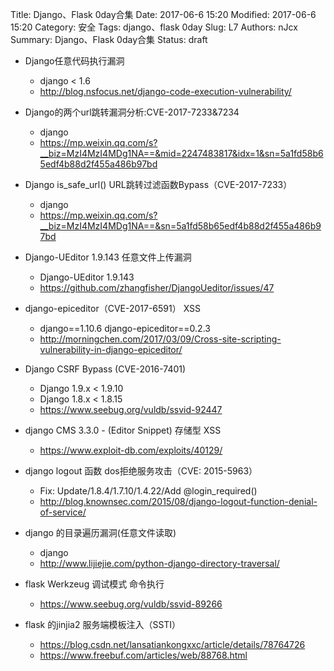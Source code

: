 Title: Django、Flask 0day合集
Date: 2017-06-6 15:20
Modified: 2017-06-6 15:20
Category: 安全
Tags: django、flask 0day
Slug: L7
Authors: nJcx
Summary: Django、Flask 0day合集
Status: draft

- Django任意代码执行漏洞 
 	- django < 1.6
 	- http://blog.nsfocus.net/django-code-execution-vulnerability/

- Django的两个url跳转漏洞分析:CVE-2017-7233&7234
	- django 
	- https://mp.weixin.qq.com/s?__biz=MzI4MzI4MDg1NA==&mid=2247483817&idx=1&sn=5a1fd58b65edf4b88d2f455a486b97bd

- Django is_safe_url() URL跳转过滤函数Bypass（CVE-2017-7233）
	- 	django
	-  https://mp.weixin.qq.com/s?__biz=MzI4MzI4MDg1NA==&sn=5a1fd58b65edf4b88d2f455a486b97bd


- Django-UEditor 1.9.143 任意文件上传漏洞
	- Django-UEditor 1.9.143
	- https://github.com/zhangfisher/DjangoUeditor/issues/47
	
- django-epiceditor（CVE-2017-6591） XSS
	- django==1.10.6 django-epiceditor==0.2.3
	- http://morningchen.com/2017/03/09/Cross-site-scripting-vulnerability-in-django-epiceditor/

- Django CSRF Bypass (CVE-2016-7401)
	- Django 1.9.x < 1.9.10
	- Django 1.8.x < 1.8.15
	- https://www.seebug.org/vuldb/ssvid-92447

- django CMS 3.3.0 - (Editor Snippet) 存储型 XSS
    - https://www.exploit-db.com/exploits/40129/
	
- django logout 函数 dos拒绝服务攻击（CVE: 2015-5963）
	- Fix: Update/1.8.4/1.7.10/1.4.22/Add @login_required()
	- http://blog.knownsec.com/2015/08/django-logout-function-denial-of-service/

- django 的目录遍历漏洞(任意文件读取)
	- django
	- http://www.lijiejie.com/python-django-directory-traversal/

- flask  Werkzeug 调试模式 命令执行
	- https://www.seebug.org/vuldb/ssvid-89266
	
- flask 的jinjia2 服务端模板注入（SSTI）
	- https://blog.csdn.net/lansatiankongxxc/article/details/78764726
	- https://www.freebuf.com/articles/web/88768.html





